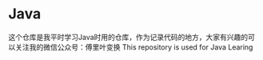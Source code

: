 # Java
这个仓库是我平时学习Java时用的仓库，作为记录代码的地方，大家有兴趣的可以关注我的微信公众号：傅里叶变换
This repository is used for Java Learing
